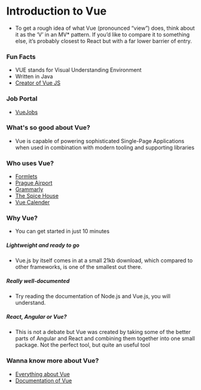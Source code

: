 # Introduction to Vue

* To get a rough idea of what Vue (pronounced “view”) does, think about it as the ‘V’ in an MV* pattern. If you’d like to compare it to something else, it’s probably closest to React but with a far lower barrier of entry.

### Fun Facts

* VUE stands for Visual Understanding Environment
* Written in Java
* [Creator of Vue JS](https://avatars1.githubusercontent.com/u/499550?v=3&s=400)

### Job Portal

* [VueJobs](https://vuejobs.com/)

### What's so good about Vue?

* Vue is capable of powering sophisticated Single-Page Applications when used in combination with modern tooling and supporting libraries


### Who uses Vue?

* [Formlets](https://www.formlets.com/)
* [Prague Airport](http://www.prague-airport.com/)
* [Grammarly](https://www.grammarly.com/)
* [The Spice House](https://www.thespicehouse.com/)
* [Vue Calender](http://vuejs-calendar.getjsdojo.com/)

### Why Vue?

* You can get started in just 10  minutes

##### Lightweight and ready to go

* Vue.js by itself comes in at a small 21kb download, which compared to other frameworks, is one of the smallest out there.

##### Really well-documented

* Try reading the documentation of Node.js and Vue.js, you will understand.

##### React, Angular or Vue?

* This is not a debate but Vue was created by taking some of the better parts of Angular and React and combining them together into one small package. Not the perfect tool, but quite an useful tool

### Wanna know more about Vue?

* [Everything about Vue](https://github.com/vuejs/awesome-vue#appswebsites)
* [Documentation of Vue](https://vuejs.org/)
